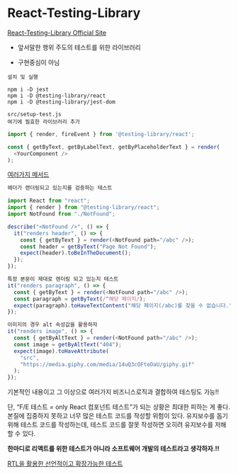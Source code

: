 # React-Testing-Library

[React-Testing-Library Official Site](https://testing-library.com/docs/react-testing-library/intro/)

- 앞서말한 행위 주도의 테스트를 위한 라이브러리

- 구현중심이 아님

```node
설치 및 실행

npm i -D jest
npm i -D @testing-library/react
npm i -D @testing-library/jest-dom

src/setup-test.js
여기에 필효한 라이브러리 추가
```

```js
import { render, fireEvent } from '@testing-library/react';

const { getByText, getByLabelText, getByPlaceholderText } = render(
  <YourComponent />
);
```

[여러가지 메서드](https://testing-library.com/docs/dom-testing-library/cheatsheet/)

```js
헤더가 랜더링되고 있는지를 검증하는 테스트

import React from "react";
import { render } from "@testing-library/react";
import NotFound from "./NotFound";

describe("<NotFound />", () => {
  it("renders header", () => {
    const { getByText } = render(<NotFound path="/abc" />);
    const header = getByText("Page Not Found");
    expect(header).toBeInTheDocument();
  });
});
```

```js
특정 본문이 제대로 렌더링 되고 있는지 테스트
it("renders paragraph", () => {
  const { getByText } = render(<NotFound path="/abc" />);
  const paragraph = getByText(/^해당 페이지/);
  expect(paragraph).toHaveTextContent("해당 페이지(/abc)를 찾을 수 없습니다.");
});
```

```js
이미지의 경우 alt 속성값을 활용하자
it("renders image", () => {
  const { getByAltText } = render(<NotFound path="/abc" />);
  const image = getByAltText("404");
  expect(image).toHaveAttribute(
    "src",
    "https://media.giphy.com/media/14uQ3cOFteDaU/giphy.gif"
  );
});
```

기본적인 내용이고 그 이상으로 여러가지 비즈니스로직과 결합하여 테스팅도 가능!!

단, “F/E 테스트 = only React 컴포넌트 테스트”가 되는 상황은 최대한 피하는 게 좋다. 본질에 집중하지 못하고 너무 많은 테스트 코드를 작성할 위험이 있다. 유지보수를 돕기 위해 테스트 코드를 작성하는데, 테스트 코드를 잘못 작성하면 오히려 유지보수를 저해할 수 있다.

**한마디로 리액트를 위한 테스트가 아니라 소프트웨어 개발의 테스트라고 생각하자.!!**

[RTL을 활용한 선언적이고 확장가능한 테스트](https://ui.toast.com/posts/ko_20210630)
